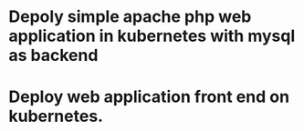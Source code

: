 # Depoly simple apache php web application in kubernetes with mysql as backend
# Deploy web application front end on kubernetes.

